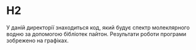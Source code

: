 # H2
У даній директорії знаходиться код, який будує спектр молеклярного водню за допомогою бібліотек пайтон. Результати роботи програми зобрежено на графіках.
